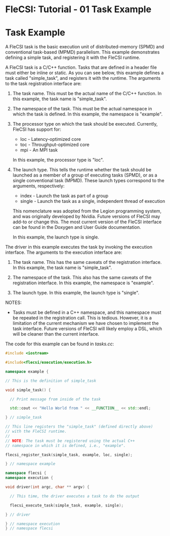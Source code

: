 # FleCSI: Tutorial - 01 Task Example
<!--
  The above header is required for Doxygen to correctly name the
  auto-generated page. It is ignored in the FleCSI guide documentation.
-->

<!-- CINCHDOC DOCUMENT(user-guide) SECTION(tutorial::tasks) -->

# Task Example

A FleCSI task is the basic execution unit of distributed-memory (SPMD)
and conventional task-based (MPMD) parallelism. This example
demonstrates defining a simple task, and registering it with the
FleCSI runtime.

A FleCSI task is a C/C++ function. Tasks that are defined in a header
file must either be inline or static. As you can see below, this
example defines a task called "simple_task", and registers it with the
runtime. The arguments to the task registration interface are:

1. The task name. This must be the actual name of the C/C++
   function. In this example, the task name is "simple_task".

2. The namespace of the task. This must be the actual namespace in
   which the task is defined. In this example, the namespace is "example".

3. The processor type on which the task should be executed.
   Currently, FleCSI has support for:

   * loc - Latency-optimized core
   * toc - Throughput-optimized core
   * mpi - An MPI task

   In this example, the processor type is "loc".

4. The launch type. This tells the runtime whether the task should
   be launched as a member of a group of executing tasks (SPMD), or
   as a single conventional task (MPMD). These launch types
   correspond to the arguments, respectively:

   * index  - Launch the task as part of a group
   * single - Launch the task as a single, independent thread of execution

   This nomenclature was adopted from the Legion programming
   system, and was originally developed by Nvidia. Future versions
   of FleCSI may add-to or change this. The most current version of
   the FleCSI interface can be found in the Doxygen and User Guide
   documentation.

   In this example, the launch type is single.

The driver in this example executes the task by invoking the execution
interface. The arguments to the execution interface are:

1. The task name. This has the same caveats of the registration
   interface. In this example, the task name is "simple_task".

2. The namespace of the task. This also has the same caveats of the
   registration interface. In this example, the namespace is
   "example".

3. The launch type. In this example, the launch type is "single".

NOTES:

* Tasks must be defined in a C++ namespace, and this namespace must
  be repeated in the registration call. This is tedious. However, it
  is a limitation of the current mechanism we have chosen to
  implement the task interface. Future versions of FleCSI will
  likely employ a DSL, which will be cleaner than the current interface.

The code for this example can be found in *tasks.cc*:

```cpp
#include <iostream>

#include<flecsi/execution/execution.h>

namespace example {

// This is the definition of simple_task

void simple_task() {

  // Print message from inside of the task

  std::cout << "Hello World from " << __FUNCTION__ << std::endl;

} // simple_task

// This line registers the "simple_task" (defined directly above)
// with the FleCSI runtime.
//
// NOTE: The task must be registered using the actual C++
// namespace in which it is defined, i.e., "example".

flecsi_register_task(simple_task, example, loc, single);

} // namespace example

namespace flecsi {
namespace execution {

void driver(int argc, char ** argv) {

  // This time, the driver executes a task to do the output

  flecsi_execute_task(simple_task, example, single);

} // driver

} // namespace execution
} // namespace flecsi
```

<!-- vim: set tabstop=2 shiftwidth=2 expandtab fo=cqt tw=72 : -->
